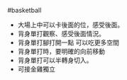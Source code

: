 #basketball 

- 大場上中可以卡後面的位，感受後面。
-   背身單打觀察、感受後面情況。
-   背身單打腳打開一點 可以吃更多空間
-   背身單打時，要明確的向前移動
-   背身單打可以半轉身切入。
-   可接金雞獨立